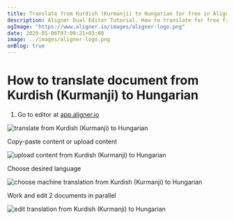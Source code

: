 ```yaml
---
title: Translate from Kurdish (Kurmanji) to Hungarian for free in Aligner Editor
description: Aligner Dual Editor Tutorial. How to translate for free from Kurdish (Kurmanji) to Hungarian. Aligner is multilingual document management platform. 
ogImage: "https://www.aligner.io/images/aligner-logo.png"
date: 2020-05-06T07:09:21+03:00
image: ../images/aligner-logo.png
onBlog: true
---
```


# How to translate document from Kurdish (Kurmanji) to Hungarian

1. Go to editor at [app.aligner.io](https://app.aligner.io "Aligner App web page")

![translate from Kurdish (Kurmanji) to Hungarian](../aligner-blank-editor.png "translate from Kurdish (Kurmanji) to Hungarian")

Copy-paste content or upload content

![upload content from Kurdish (Kurmanji) to Hungarian](../aligner-uploaded-document.png "upload content from Kurdish (Kurmanji) to Hungarian")

Choose desired language

![choose machine translation from Kurdish (Kurmanji) to Hungarian](../aligner-language-dropdown.png "choose machine translation from Kurdish (Kurmanji) to Hungarian")

Work and edit 2 documents in parallel

![edit translation from Kurdish (Kurmanji) to Hungarian](../aligner-double-sitded-editor.png "edit translation from Kurdish (Kurmanji) to Hungarian")

